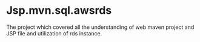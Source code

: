 # Jsp.mvn.sql.awsrds
The project which covered all the understanding of web maven  project and JSP file and utilization of rds instance.
